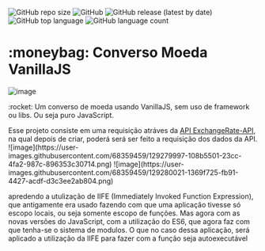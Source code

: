 <img alt="GitHub repo size" src="https://img.shields.io/github/repo-size/CristianoDaSilvaFerreira/Converso-Moeda-VanillaJS?style=plastic"> <img alt="GitHub" src="https://img.shields.io/github/license/CristianoDaSilvaFerreira/Converso-Moeda-VanillaJS"> <img alt="GitHub release (latest by date)" src="https://img.shields.io/github/v/release/CristianoDaSilvaFerreira/Converso-Moeda-VanillaJS"> <img alt="GitHub top language" src="https://img.shields.io/github/languages/top/CristianoDaSilvaFerreira/Converso-Moeda-VanillaJS"> <img alt="GitHub language count" src="https://img.shields.io/github/languages/count/CristianoDaSilvaFerreira/Converso-Moeda-VanillaJS">

<h1>:moneybag: Converso Moeda VanillaJS</h1>

![image](https://user-images.githubusercontent.com/68359459/129274629-c8c2ca25-3438-4a88-aa0c-e8589b80cd4a.png)


<p>:rocket: Um converso de moeda usando VanillaJS, sem uso de framework ou libs. Ou seja puro JavaScript.</p>

<p>Esse projeto consiste em uma requisição atráves da <a href="https://www.exchangerate-api.com/" target="_blank">API ExchangeRate-API</a>, na qual depois de criar, poderá será ser feito a requisição dos dados da API. 
![image](https://user-images.githubusercontent.com/68359459/129279997-108b5501-23cc-4fa2-987c-896353c30714.png)
![image](https://user-images.githubusercontent.com/68359459/129280021-1369f725-fb91-4427-acdf-d3c3ee2ab804.png)



apredendo a utulização de IIFE (Immediately Invoked Function Expression), que antigamente era usado fazendo com que uma aplicação tivesse só escopo locais, ou seja somente escopo de funções. Mas agora com as novas versões do JavaScript, com a utilização do ES6, que agora faz com que tenha-se o sistema de modulos. O que no caso dessa aplicação, será aplicado a utilização da IIFE para fazer com a função seja autoexecutável
